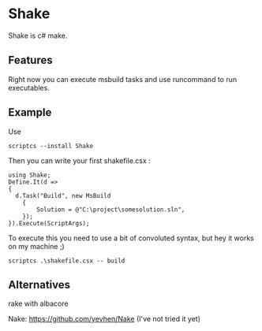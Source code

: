 # Shake

Shake is c# make.

## Features

Right now you can execute msbuild tasks and use runcommand to run executables.

## Example 
Use

    scriptcs --install Shake

Then you can write your first shakefile.csx :

    using Shake;
    Define.It(d =>
    {
      d.Task("Build", new MsBuild
        {
            Solution = @"C:\project\somesolution.sln",
        });
    }).Execute(ScriptArgs);
    
To execute this you need to use a bit of convoluted syntax, but hey it works on my machine ;)

    scriptcs .\shakefile.csx -- build
    
## Alternatives

rake with albacore

Nake:
https://github.com/yevhen/Nake
(I've not tried it yet)
